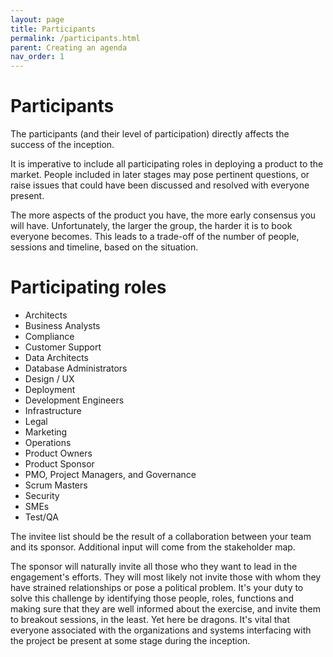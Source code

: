 ```yaml
---
layout: page
title: Participants
permalink: /participants.html
parent: Creating an agenda
nav_order: 1
---
```


# Participants

The participants (and their level of participation) directly affects the success of the inception.

It is imperative to include all participating roles in deploying a product to the market.
People included in later stages may pose pertinent questions, or raise issues that could have been discussed and resolved with everyone present.

The more aspects of the product you have, the more early consensus you will have. Unfortunately, the larger the group, the harder it is to book everyone becomes.
This leads to a trade-off of the number of people, sessions and timeline, based on the situation.

# Participating roles

- Architects
- Business Analysts
- Compliance
- Customer Support
- Data Architects
- Database Administrators
- Design / UX
- Deployment
- Development Engineers
- Infrastructure
- Legal
- Marketing
- Operations
- Product Owners 
- Product Sponsor
- PMO, Project Managers, and Governance
- Scrum Masters 
- Security
- SMEs
- Test/QA

The invitee list should be the result of a collaboration between your team and its sponsor. Additional input will come from the stakeholder map.

The sponsor will naturally invite all those who they want to lead in the engagement's efforts. They will most likely not invite those with whom they have strained relationships or pose a political problem. It's your duty to solve this challenge by identifying those people, roles, functions and making sure that they are well informed about the exercise, and invite them to breakout sessions, in the least.
Yet here be dragons. It's vital that everyone associated with the organizations and systems interfacing with the project be present at some stage during the inception.

